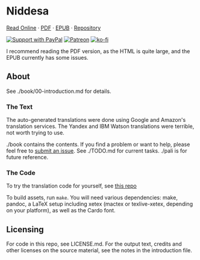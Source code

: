 # Niddesa

[Read Online](https://zacanger.com/niddesa/assets/niddesa.html) &middot;
[PDF](https://zacanger.com/niddesa/assets/niddesa.pdf) &middot;
[EPUB](https://zacanger.com/niddesa/assets/niddesa.epub) &middot;
[Repository](https://github.com/zacanger/niddesa)

[![Support with PayPal](https://img.shields.io/badge/paypal-donate-yellow.png)](https://paypal.me/zacanger)
[![Patreon](https://img.shields.io/badge/patreon-donate-yellow.svg)](https://www.patreon.com/zacanger)
[![ko-fi](https://img.shields.io/badge/donate-KoFi-yellow.svg)](https://ko-fi.com/U7U2110VB)

I recommend reading the PDF version, as the HTML is quite large, and the EPUB
currently has some issues.

## About

See ./book/00-introduction.md for details.

### The Text

The auto-generated translations were done using Google and Amazon's translation
services. The Yandex and IBM Watson translations were terrible, not worth trying
to use.

./book contains the contents. If you find a problem or want to help, please feel
free to [submit an
issue](https://github.com/zacanger/niddesa/issues?q=is%3Aissue+is%3Aopen+sort%3Aupdated-desc).
See ./TODO.md for current tasks. ./pali is for future reference.

### The Code

To try the translation code for yourself, see
[this repo](https://github.com/zacanger/translate-batches)

To build assets, run `make`. You will need various dependencies: make, pandoc, a
LaTeX setup including xetex (mactex or texlive-xetex, depending on your
platform), as well as the Cardo font.

## Licensing

For code in this repo, see LICENSE.md.
For the output text, credits and other licenses on the source material, see the
notes in the introduction file.
